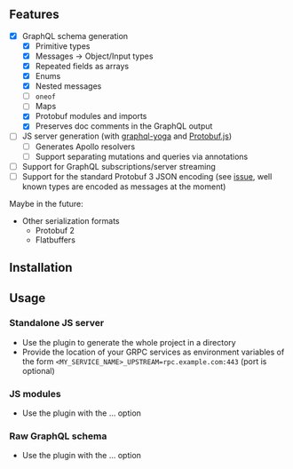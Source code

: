 
## Features

- [x] GraphQL schema generation
    - [x] Primitive types
    - [x] Messages → Object/Input types
    - [x] Repeated fields as arrays
    - [x] Enums
    - [x] Nested messages
    - [ ] `oneof`
    - [ ] Maps
    - [x] Protobuf modules and imports
    - [x] Preserves doc comments in the GraphQL output
- [ ] JS server generation (with [graphql-yoga](https://en.wikipedia.org/wiki/yoga) and [Protobuf.js](https://en.wikipedia.org))
    - [ ] Generates Apollo resolvers
    - [ ] Support separating mutations and queries via annotations
- [ ] Support for GraphQL subscriptions/server streaming
- [ ] Support for the standard Protobuf 3 JSON encoding (see [issue](issues/#1), well known types are encoded as messages at the moment)

Maybe in the future:

- Other serialization formats
    - Protobuf 2
    - Flatbuffers

## Installation

## Usage

### Standalone JS server

- Use the plugin to generate the whole project in a directory
- Provide the location of your GRPC services as environment variables of the form `<MY_SERVICE_NAME>_UPSTREAM=rpc.example.com:443` (port is optional)

### JS modules

- Use the plugin with the ... option

### Raw GraphQL schema

- Use the plugin with the ... option

